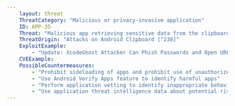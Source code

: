 ```yaml
---
    layout: threat
    ThreatCategory: "Malicious or privacy-invasive application"
    ID: APP-35
    Threat: "Malicious app retrieving sensitive data from the clipboard (e.g., passwords)"
    ThreatOrigin: "Attacks on Android Clipboard [^238]"
    ExploitExample:
        - "Update: XcodeGhost Attacker Can Phish Passwords and Open URLs Through Infected Apps [^239]"
    CVEExample:
    PossibleCountermeasures:
        - "Prohibit sideloading of apps and prohibit use of unauthorized app stores"
        - "Use Android Verify Apps feature to identify harmful apps"
        - "Perform application vetting to identify inappropriate behaviors by apps including permission requests made by the apps"
        - "Use application threat intelligence data about potential risks associated with apps installed on devices"
---
```

